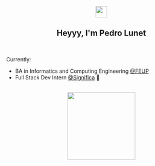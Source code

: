 <div align = "center">
<img href="center" src="https://raw.githubusercontent.com/MartinHeinz/MartinHeinz/master/wave.gif" width="30px">
<h2 align = "center" >Heyyy, I'm Pedro Lunet </h2>
</div>
<br>

Currently:
- BA in Informatics and Computing Engineering [@FEUP](https://sigarra.up.pt/feup/pt/web_page.inicial) <br>
- Full Stack Dev Intern [@Significa](https://github.com/significa) 🥚<br>

<br>

<div align="center">
  <img height="180em" src="https://github-readme-stats-one-ruddy-41.vercel.app/api/top-langs/?username=PedroLunet&layout=compact&langs_count=6&theme=onedark"/>   
</div>


<!--
**PedroLunet/PedroLunet** is a ✨ _special_ ✨ repository because its `README.md` (this file) appears on your GitHub profile.

Here are some ideas to get you started:

- 🔭 I’m currently working on ...
- 🌱 I’m currently learning ...
- 👯 I’m looking to collaborate on ...
- 🤔 I’m looking for help with ...
- 💬 Ask me about ...
- 📫 How to reach me: ...
- 😄 Pronouns: ...
- ⚡ Fun fact: ...
-->
